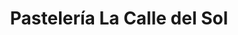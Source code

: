 ---
title: "Pastelería La Calle del Sol"
url: /guanajuato/pasteleria-la-calle-del-sol/
shop: Feinkost
---